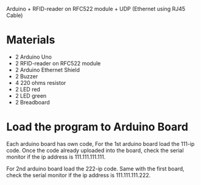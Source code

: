 Arduino + RFID-reader on RFC522 module + UDP (Ethernet using RJ45 Cable)

# Materials
* 2 Arduino Uno
* 2 RFID-reader on RFC522 module
* 2 Arduino Ethernet Shield
* 2 Buzzer
* 4 220 ohms resistor
* 2 LED red
* 2 LED green
* 2 Breadboard

# Load the program to Arduino Board
Each arduino board has own code, For the 1st arduino board load the 111-ip code.
Once the code already uploaded into the board, check the serial monitor if the ip address is 111.111.111.111.

For 2nd arduino board load the 222-ip code. Same with the first board, check the serial monitor 
if the ip address is 111.111.111.222. 

